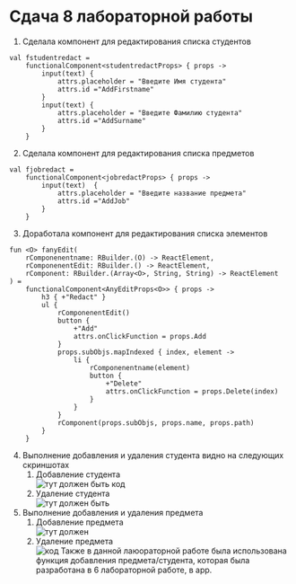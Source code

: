 # Сдача 8 лабораторной работы
1. Сделала компонент для редактирования списка студентов
```
val fstudentredact =
    functionalComponent<studentredactProps> { props ->
        input(text) {
            attrs.placeholder = "Введите Имя студента"
            attrs.id ="AddFirstname"
        }
        input(text) {
            attrs.placeholder = "Введите Фамилию студента"
            attrs.id ="AddSurname"
        }
    }
```
2. Сделала компонент для редактирования списка предметов
```
val fjobredact =
    functionalComponent<jobredactProps> { props ->
        input(text)  {
            attrs.placeholder = "Введите название предмета"
            attrs.id ="AddJob"
        }
    }
```
3. Доработала компонент для редактирования списка элементов
```
fun <O> fanyEdit(
    rComponenentname: RBuilder.(O) -> ReactElement,
    rComponenentEdit: RBuilder.() -> ReactElement,
    rComponent: RBuilder.(Array<O>, String, String) -> ReactElement
) =
    functionalComponent<AnyEditProps<O>> { props ->
        h3 { +"Redact" }
        ul {
            rComponenentEdit()
            button {
                +"Add"
                attrs.onClickFunction = props.Add
            }
            props.subObjs.mapIndexed { index, element ->
                li {
                    rComponenentname(element)
                    button {
                        +"Delete"
                        attrs.onClickFunction = props.Delete(index)
                    }
                }
            }
            rComponent(props.subObjs, props.name, props.path)
        }
    }
```
4. Выполнение добавления и удаления студента видно на следующих скриншотах <br>
   1. Добавление студента <br>
![тут должен быть код](https://sun4-12.userapi.com/tUTClnG9mynbeaPTdrtv2qbTZ1eYaj_TQjLdvw/sSZBFBb9NyU.jpg)
   2. Удаление студента <br>
![тут должен быть](https://sun4-17.userapi.com/liTTC41oa3slaSeMQpjsKReh7VKEEP_MxhalWg/AOvg4BGOwbE.jpg) 
5. Выполнение добавления и удаления предмета <br>
   1. Добавление предмета <br>
![тут должен](https://sun4-15.userapi.com/SVKqN0mBZBxq-0XTze3SwS-of0gzyZdhbDBC4w/uplT42nw-c4.jpg) 
   2. Удаление предмета <br>
![код](https://sun4-10.userapi.com/EnVlyOm5NIr9HYVuLo6QtRqs7OmERPxJkLCZPw/PiEw-g-VGl0.jpg)
Также в данной лаюораторной работе была использована функция добавления предмета/студента, которая была разработана в 6 лабораторной работе, в app.
